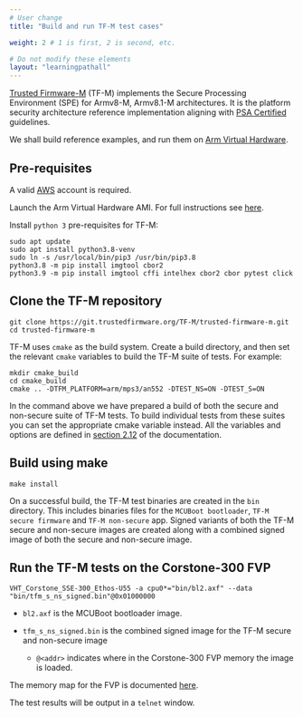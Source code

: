 ```yaml
---
# User change
title: "Build and run TF-M test cases"

weight: 2 # 1 is first, 2 is second, etc.

# Do not modify these elements
layout: "learningpathall"
---
```

[Trusted Firmware-M](https://www.trustedfirmware.org/projects/tf-m/) (TF-M) implements the Secure Processing Environment (SPE) for Armv8-M, Armv8.1-M architectures. It is the platform security architecture reference implementation aligning with [PSA Certified](https://www.psacertified.org/) guidelines.

We shall build reference examples, and run them on [Arm Virtual Hardware](https://www.arm.com/products/development-tools/simulation/virtual-hardware).

## Pre-requisites

A valid [AWS](https://aws.amazon.com/) account is required.

Launch the Arm Virtual Hardware AMI. For full instructions see [here](/install-tools/avh#corstone).

Install `python 3` pre-requisites for TF-M:
```console
sudo apt update
sudo apt install python3.8-venv
sudo ln -s /usr/local/bin/pip3 /usr/bin/pip3.8
python3.8 -m pip install imgtool cbor2
python3.9 -m pip install imgtool cffi intelhex cbor2 cbor pytest click
```

## Clone the TF-M repository
```console
git clone https://git.trustedfirmware.org/TF-M/trusted-firmware-m.git
cd trusted-firmware-m
```
TF-M uses `cmake` as the build system. Create a build directory, and then set the relevant `cmake` variables to build the TF-M suite of tests. For example:
```console
mkdir cmake_build
cd cmake_build
cmake .. -DTFM_PLATFORM=arm/mps3/an552 -DTEST_NS=ON -DTEST_S=ON
```
In the command above we have prepared a build of both the secure and non-secure suite of TF-M tests. To build individual tests from these suites you can set the appropriate cmake variable instead. All the variables and options are defined in [section 2.12](https://tf-m-user-guide.trustedfirmware.org/docs/getting_started/tfm_build_instruction.html) of the documentation.

## Build using make
```console
make install
```
On a successful build, the TF-M test binaries are created in the `bin` directory. This includes binaries files for the `MCUBoot bootloader`, `TF-M secure firmware` and `TF-M non-secure` app. Signed variants of both the TF-M secure and non-secure images are created along with a combined signed image of both the secure and non-secure image.

## Run the TF-M tests on the Corstone-300 FVP
```console
VHT_Corstone_SSE-300_Ethos-U55 -a cpu0*="bin/bl2.axf" --data "bin/tfm_s_ns_signed.bin"@0x01000000
```
- `bl2.axf` is the MCUBoot bootloader image.

- `tfm_s_ns_signed.bin` is the combined signed image for the TF-M secure and non-secure image
  - `@<addr>` indicates where in the Corstone-300 FVP memory the image is loaded. 

The memory map for the FVP is documented [here](https://developer.arm.com/documentation/100966/1118/Arm--Corstone-SSE-300-FVP/Memory-map-overview-for-Corstone-SSE-300).

The test results will be output in a `telnet` window.

